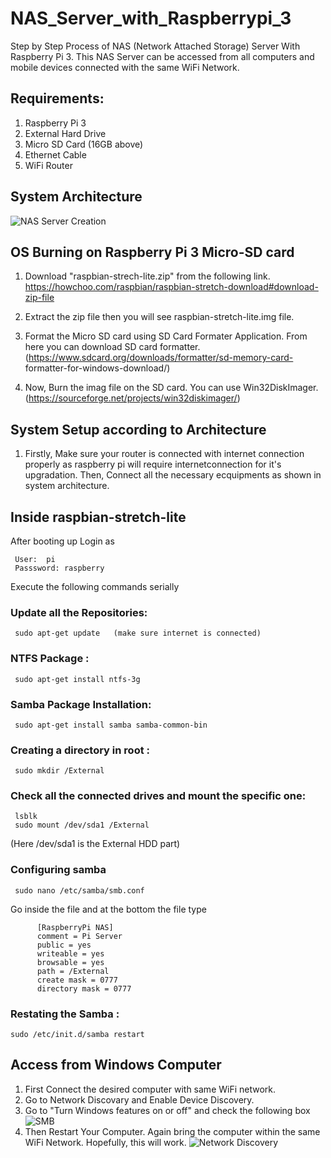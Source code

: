# NAS_Server_with_Raspberrypi_3
Step by Step Process of NAS (Network Attached Storage) Server With Raspberry Pi 3.
This NAS Server can be accessed from all computers and mobile devices connected with the same WiFi Network.

## Requirements:
1. Raspberry Pi 3
2. External Hard Drive
3. Micro SD Card (16GB above)
4. Ethernet Cable
5. WiFi Router

## System Architecture
![NAS Server Creation](https://user-images.githubusercontent.com/28311232/236661027-b13baeed-c699-426f-836e-fbfa2fd419f7.png)


## OS Burning on Raspberry Pi 3 Micro-SD card

1.   Download "raspbian-strech-lite.zip" from the following link.   
     https://howchoo.com/raspbian/raspbian-stretch-download#download-zip-file
     
2.   Extract the zip file then you will see  raspbian-stretch-lite.img  file.

3.   Format the Micro SD card using SD Card Formater Application. From here you can download SD card formatter.
     (https://www.sdcard.org/downloads/formatter/sd-memory-card-  formatter-for-windows-download/)
     
4.   Now, Burn the imag file on the SD card. You can use Win32DiskImager. (https://sourceforge.net/projects/win32diskimager/)


## System Setup according to Architecture

1.  Firstly, Make sure your router is connected with internet connection properly as raspberry pi will require internetconnection for it's upgradation. 
    Then, Connect all the necessary ecquipments as shown in system architecture.
    

##  Inside raspbian-stretch-lite 

After booting up Login  as  
     
     User:  pi  
     Passsword: raspberry
     
Execute the following commands serially 

### Update all the Repositories:
     sudo apt-get update   (make sure internet is connected)

### NTFS Package :
     sudo apt-get install ntfs-3g

### Samba Package Installation:
     sudo apt-get install samba samba-common-bin


### Creating a directory in root :
     sudo mkdir /External

### Check all the connected drives and mount the specific one:
     lsblk
     sudo mount /dev/sda1 /External    
(Here /dev/sda1 is the External HDD part)

### Configuring samba 
     sudo nano /etc/samba/smb.conf
 
Go inside the file and at the bottom the file type 


          [RaspberryPi NAS]
          comment = Pi Server
          public = yes
          writeable = yes
          browsable = yes
          path = /External
          create mask = 0777
          directory mask = 0777
     
### Restating the Samba :
    sudo /etc/init.d/samba restart


## Access from Windows Computer

1. First Connect the desired computer with same WiFi network.
2. Go to Network Discovary and Enable Device Discovery.
3. Go to  "Turn Windows features on or off" and check the following box
![SMB](https://user-images.githubusercontent.com/28311232/236664246-fe01249e-74be-45d1-bc55-7a79c4b73647.png)
4. Then Restart Your Computer. Again bring the computer within the same WiFi Network. Hopefully, this will work.
![Network Discovery](https://user-images.githubusercontent.com/28311232/236664739-449a7571-4626-4765-bb86-65fd90ea502e.png)

